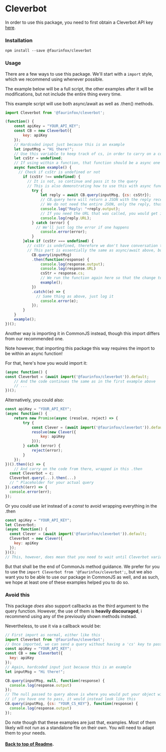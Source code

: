 # Cleverbot

In order to use this package, you need to first obtain a Cleverbot API key [here](https://cleverbot.com/api).

### Installation

```shell
npm install --save @faurinfox/cleverbot
```

### Usage

There are a few ways to use this package. We'll start with a `import` style, which we recommend using whenever possible.

The example below will be a full script, the other examples after it will be modifications, but not include the entire thing every time.

This example script will use both async/await as well as .then() methods.

```javascript
import Cleverbot from '@faurinfox/cleverbot';

(function() {
    const apiKey = "YOUR_API_KEY";
    const CB = new Cleverbot({
        key: apiKey
    });
    // Hardcoded input just because this is an example
    let inputMsg = "Hi there!";
    // Use this variable to keep track of cs, in order to carry on a conversation
    let csStr = undefined;
    // If using within a function, that function should be a async one
    async function example() {
      // Check if csStr is undefined or not
        if (csStr !== undefined) {
          // It is not, so continue and pass it to the query
          // This is also demonstrating how to use this with async function and await
            try {
                let reply = await CB.query(inputMsg, {cs: csStr});
                // CB.query here will return a JSON with the reply received from Cleverbot API, as well as an added 'URL' property should you need to know the URL that was called to receive that response
                // We do not need the entire JSON, only the reply, thus use .output
                console.log("Reply: "+reply.output);
                // If you need the URL that was called, you would get it as such:
                console.log(reply.URL);
            } catch (error) {
              // We'll just log the error if one happens
                console.error(error);
            }
        }else if (csStr === undefined) {
          // csStr is undefined, therefore we don't have conversation to continue
          // This part is essentially the same as async/await above, but using a then() instead. As such, i will not comment it specifically.
            CB.query(inputMsg)
            .then(function(response) {
                console.log(response.output);
                console.log(response.URL)
                csStr = response.cs;
                // We run the function again here so that the change to csStr is registered, and the first if statement can therefore run. Again, this is for demonstration purposes.
                example();
            })
            .catch((e) => {
              // Same thing as above, just log it
                console.error(e);
            });
        }
    }
    example();
})();
```

Another way is importing it in CommonJS instead, though this import differs from our recommended one.

Note however, that importing this package this way requires the import to be within an async function!

For that, here's how you would import it:

```javascript
(async function() {
const Cleverbot = (await import('@faurinfox/cleverbot')).default;
    // And the code continues the same as in the first example above
    // ...
})();
```

Alternatively, you could also:

```javascript
const apiKey = "YOUR_API_KEY";
(async function() {
    return new Promise(async (resolve, reject) => {
        try {
            const Clever = (await import('@faurinfox/cleverbot')).default;
            resolve(new Clever({
                key: apiKey
            }));
        } catch (error) {
            reject(error);
        }
    });
})().then((c) => {
    // And carry on the code from there, wrapped in this .then
  const Cleverbot = c;
  Cleverbot.query(...).then(...)
  // ^ Placeholder for your actual query
}).catch((err) => {
  console.error(err);
});
```

Or you could use _let_ instead of a _const_ to avoid wrapping everything in the .then

```javascript
const apiKey = "YOUR_API_KEY";
let Cleverbot;
(async function() {
  const Clever = (await import('@faurinfox/cleverbot')).default;
  Cleverbot = new Clever({
    key: apiKey
  });
})();
// This, however, does mean that you need to wait until Cleverbot variable is assigned before using it
```

But that shall be the end of CommonJs method guidance. We prefer for you to use the `import Cleverbot from '@faurinfox/cleverbot';`, but we also want you to be able to use our package in CommonJS as well, and as such, we hope at least one of these examples helped you to do so.

### Avoid this

This package _does_ also support callbacks as the third argument to the query function. However, the use of them is **heavily discouraged**, i recommend using any of the previously shown methods instead.

Nevertheless, to use it via a callback would be:

```javascript
// First import as normal, either like this
import Cleverbot from '@faurinfox/cleverbot';
// Once imported, we can send a query without having a 'cs' key to pass to it, using a callback
const apiKey = "YOUR_API_KEY";
const CB = new Cleverbot({
  key: apiKey
});
// Again, hardcoded input just because this is an example
let inputMsg = "Hi there!";

CB.query(inputMsg, null, function(response) {
  console.log(response.output)
});
// The null passed to query above is where you would put your object with the 'cs' key
// if you have one to pass, it would instead look like this
CB.query(inputMsg, {cs: "YOUR_CS_KEY"}, function(response) {
  console.log(response.output)
});
```

Do note though that these examples are just that, examples. Most of them likely will not run as a standalone file on their own. 
You will need to adapt them to your needs.

#### [Back to top of Readme](#readme).